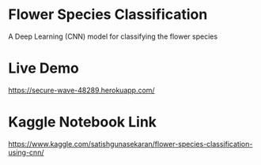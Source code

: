 # Flower Species Classification
A Deep Learning (CNN) model for classifying the flower species

# Live Demo
https://secure-wave-48289.herokuapp.com/

# Kaggle Notebook Link
https://www.kaggle.com/satishgunasekaran/flower-species-classification-using-cnn/
